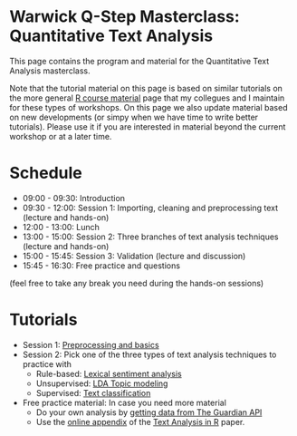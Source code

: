 Warwick Q-Step Masterclass: Quantitative Text Analysis
============

This page contains the program and material for the Quantitative Text Analysis masterclass.

Note that the tutorial material on this page is based on similar tutorials on the more general [R course material](tutorials/R_basics_1_getting_started.md) page that my collegues and I maintain for these types of workshops. On this page we also update material based on new developments (or simpy when we have time to write better tutorials). Please use it if you are interested in material beyond the current workshop or at a later time.  

# Schedule

* 09:00 - 09:30: Introduction
* 09:30 - 12:00: Session 1: Importing, cleaning and preprocessing text (lecture and hands-on)
* 12:00 - 13:00: Lunch
* 13:00 - 15:00: Session 2: Three branches of text analysis techniques (lecture and hands-on)
* 15:00 - 15:45: Session 3: Validation (lecture and discussion)
* 15:45 - 16:30: Free practice and questions

(feel free to take any break you need during the hands-on sessions)


# Tutorials

* Session 1: [Preprocessing and basics](tutorials/preprocessing_and_basics.md) 
* Session 2: Pick one of the three types of text analysis techniques to practice with
    * Rule-based: [Lexical sentiment analysis](https://github.com/ccs-amsterdam/r-course-material/blob/master/tutorials/sentiment_analysis.md)
    * Unsupervised: [LDA Topic modeling](https://github.com/ccs-amsterdam/r-course-material/blob/master/tutorials/r_text_lda.md) 
    * Supervised: [Text classification](https://github.com/ccs-amsterdam/r-course-material/blob/master/tutorials/r_text_ml.md)
* Free practice material: In case you need more material
    * Do your own analysis by [getting data from The Guardian API](https://github.com/ccs-amsterdam/r-course-material/blob/master/tutorials/guardian.md)
    * Use the [online appendix](https://github.com/kasperwelbers/text_analysis_in_R/blob/master/files/Text_Analysis_in_R.md) of the [Text Analysis in R](http://vanatteveldt.com/p/welbers-text-r.pdf) paper. 

